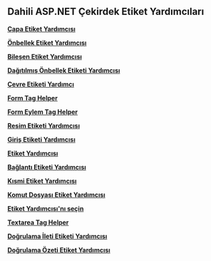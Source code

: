 ## <a name="built-in-aspnet-core-tag-helpers"></a>Dahili ASP.NET Çekirdek Etiket Yardımcıları

**[Çapa Etiket Yardımcısı](xref:mvc/views/tag-helpers/builtin-th/anchor-tag-helper)**

**[Önbellek Etiket Yardımcısı](xref:mvc/views/tag-helpers/builtin-th/cache-tag-helper)**

**[Bileşen Etiket Yardımcısı](xref:mvc/views/tag-helpers/builtin-th/component-tag-helper)**

**[Dağıtılmış Önbellek Etiketi Yardımcısı](xref:mvc/views/tag-helpers/builtin-th/distributed-cache-tag-helper)**

**[Çevre Etiketi Yardımcı](xref:mvc/views/tag-helpers/builtin-th/environment-tag-helper)**

**[Form Tag Helper](xref:mvc/views/working-with-forms#the-form-tag-helper)**

**[Form Eylem Tag Helper](xref:mvc/views/working-with-forms#the-form-action-tag-helper)**

**[Resim Etiketi Yardımcısı](xref:mvc/views/tag-helpers/builtin-th/image-tag-helper)**

**[Giriş Etiketi Yardımcısı](xref:mvc/views/working-with-forms#the-input-tag-helper)**

**[Etiket Yardımcısı](xref:mvc/views/working-with-forms#the-label-tag-helper)**

**[Bağlantı Etiketi Yardımcısı](xref:mvc/views/tag-helpers/builtin-th/link-tag-helper)**

**[Kısmi Etiket Yardımcısı](xref:mvc/views/tag-helpers/builtin-th/partial-tag-helper)**

**[Komut Dosyası Etiket Yardımcısı](xref:mvc/views/tag-helpers/builtin-th/script-tag-helper)**

**[Etiket Yardımcısı'nı seçin](xref:mvc/views/working-with-forms#the-select-tag-helper)**

**[Textarea Tag Helper](xref:mvc/views/working-with-forms#the-textarea-tag-helper)**

**[Doğrulama İleti Etiketi Yardımcısı](xref:mvc/views/working-with-forms#the-validation-message-tag-helper)**

**[Doğrulama Özeti Etiket Yardımcısı](xref:mvc/views/working-with-forms#the-validation-summary-tag-helper)**
